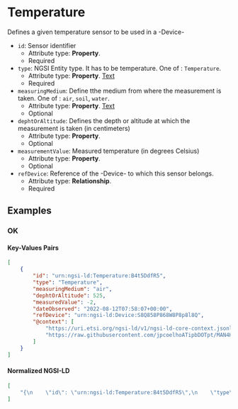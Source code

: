 # Temperature

Defines a given temperature sensor to be used in a -Device-
-  `id`: Sensor identifier
   -  Attribute type: **Property**. 
   -  Required
-  `type`: NGSI Entity type. It has to be temperature. One of : `Temperature`.
   -  Attribute type: **Property**. [Text](https://schema.org/Text)
   -  Required
-  `measuringMedium`: Define tthe medium from where the measurement is taken. One of : `air`, `soil`, `water`.
   -  Attribute type: **Property**. [Text](https://schema.org/Text)
   -  Optional
-  `dephtOrAltitude`: Defines the depth or altitude at which the measurement is taken (in centimeters)
   -  Attribute type: **Property**. 
   -  Optional
-  `measurementValue`: Measured temperature (in degrees Celsius)
   -  Attribute type: **Property**. 
   -  Optional
-  `refDevice`: Reference of the -Device- to which this sensor belongs.
   -  Attribute type: **Relationship**. 
   -  Required



## Examples

### OK


#### Key-Values Pairs

```json
[
    {
        "id": "urn:ngsi-ld:Temperature:B4t5DdfR5",
        "type": "Temperature",
        "measuringMedium": "air",
        "dephtOrAltitude": 525,
        "measuredValue": -2,
        "dateObserved": "2022-08-12T07:58:07+00:00",
        "refDevice": "urn:ngsi-ld:Device:S8Q858P868W8P8p8l8Q",
        "@context": [
            "https://uri.etsi.org/ngsi-ld/v1/ngsi-ld-core-context.jsonld",
            "https://raw.githubusercontent.com/jpcoelhoATipbDOTpt/MAN4HEALTH/main/DataModel/Sensors/Temperature/Context/context-keyvalues.jsonld"
        ]
    }
]
```

#### Normalized NGSI-LD

```json
[
    "{\n    \"id\": \"urn:ngsi-ld:Temperature:B4t5DdfR5\",\n    \"type\": \"Temperature\",\n    \"measuringMedium\": {\n        \"type\": \"Property\",\n        \"value\": \"air\"\n    },\n    \"dephtOrAltitude\": {\n        \"type\": \"Property\",\n        \"value\": 525\n        \"unitCode\": \"CMT\",\n    },\n    \"measurementValue\": {\n        \"type\": \"Property\",\n        \"value\": -2,\n        \"unitCode\": \"CEL\",\n        \"observedAt\": \"2022-08-12T07:58:07+00:00Z\"\n    },\n    \"refDevice\": {\n        \"type\": \"Relationship\",\n        \"object\": \"urn:ngsi-ld:Device:S8Q858P868W8P8p8l8Q\"\n    },\n\n  \"@context\": [\n  \"https://uri.etsi.org/ngsi-ld/v1/ngsi-ld-core-context.jsonld\",\n  \"https://raw.githubusercontent.com/jpcoelhoATipbDOTpt/MAN4HEALTH/main/DataModel/Sensors/Temperature/Context/context-normalized.jsonld\"\n  ]\n}\n"
]
```
